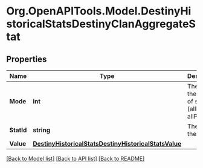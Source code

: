 # Org.OpenAPITools.Model.DestinyHistoricalStatsDestinyClanAggregateStat

## Properties

Name | Type | Description | Notes
------------ | ------------- | ------------- | -------------
**Mode** | **int** | The id of the mode of stats (allPvp, allPvE, etc) | [optional] 
**StatId** | **string** | The id of the stat | [optional] 
**Value** | [**DestinyHistoricalStatsDestinyHistoricalStatsValue**](DestinyHistoricalStatsDestinyHistoricalStatsValue.md) |  | [optional] 

[[Back to Model list]](../README.md#documentation-for-models) [[Back to API list]](../README.md#documentation-for-api-endpoints) [[Back to README]](../README.md)


